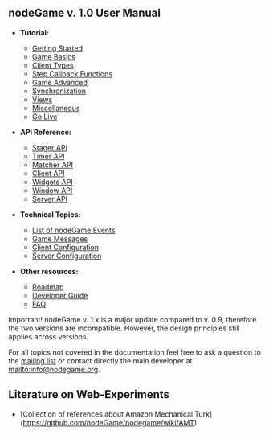 ## nodeGame v. 1.0 User Manual

* **Tutorial:**

  - [Getting Started](Getting-Started-v1)
  - [Game Basics](Game-Basics-v1)
  - [Client Types](Client-Types-v1)
  - [Step Callback Functions](Step-Callback-Functions-v1)
  - [Game Advanced](Game-Advanced-v1)
  - [Synchronization](Synchronization-v1)
  - [Views](Views-v1)
  - [Miscellaneous](Miscellaneous-v1)
  - [Go Live](Go-Live-v1)

* **API Reference:**

  - [Stager API](Stager-API-v1)
  - [Timer API](Timer-API-v1)
  - [Matcher API](Matcher-API-v1)
  - [Client API](Client-API-v1)
  - [Widgets API](Widgets-API-v1)
  - [Window API](Window-API-v1)
  - [Server API](Server-API-v1)

* **Technical Topics:**
  
  - [List of nodeGame Events](Events-v1)
  - [Game Messages](Game-Messages-v1)
  - [Client Configuration](Client-Configuration-v1)
  - [Server Configuration](Server-Configuration-v1)

* **Other resources:**

  - [Roadmap](Roadmap)
  - [Developer Guide](Developer-Guide)
  - [FAQ](FAQ)


Important! nodeGame v. 1.x is a major update compared to v. 0.9,
therefore the two versions are incompatible. However, the design
principles still applies across versions.

For all topics not covered in the documentation feel free to ask a
question to the <a
href="https://groups.google.com/forum/?fromgroups#!forum/nodegame">mailing
list</a> or contact directly the main developer at
<mailto:info@nodegame.org>.

## Literature on Web-Experiments

- [Collection of references about Amazon Mechanical Turk]
  (https://github.com/nodeGame/nodegame/wiki/AMT)

